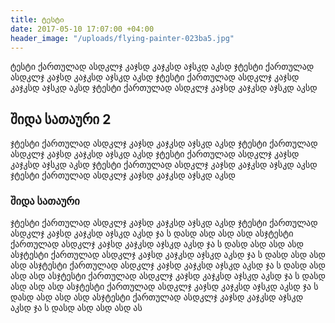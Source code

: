 ```yaml
---
title: ტესტი
date: 2017-05-10 17:07:00 +04:00
header_image: "/uploads/flying-painter-023ba5.jpg"
---
```


ტესტი ქართულად ასდკლჯ კაჯსდ კაჯკსდ აჯსკდ აკსდ ჯტესტი ქართულად ასდკლჯ კაჯსდ კაჯკსდ აჯსკდ აკსდ ჯტესტი ქართულად ასდკლჯ კაჯსდ კაჯკსდ აჯსკდ აკსდ ჯტესტი ქართულად <!--more--> ასდკლჯ კაჯსდ კაჯკსდ აჯსკდ აკსდ

## შიდა სათაური 2

ჯტესტი ქართულად ასდკლჯ კაჯსდ კაჯკსდ აჯსკდ აკსდ ჯტესტი ქართულად ასდკლჯ კაჯსდ კაჯკსდ აჯსკდ აკსდ ჯტესტი ქართულად ასდკლჯ კაჯსდ კაჯკსდ აჯსკდ აკსდ ჯტესტი ქართულად ასდკლჯ კაჯსდ კაჯკსდ აჯსკდ აკსდ ჯტესტი ქართულად ასდკლჯ კაჯსდ კაჯკსდ აჯსკდ აკსდ

### შიდა სათაური

ჯტესტი ქართულად ასდკლჯ კაჯსდ კაჯკსდ აჯსკდ აკსდ ჯტესტი ქართულად ასდკლჯ კაჯსდ კაჯკსდ აჯსკდ აკსდ ჯა ს დასდ ასდ ასდ ასდ ასჯტესტი ქართულად ასდკლჯ კაჯსდ კაჯკსდ აჯსკდ აკსდ ჯა ს დასდ ასდ ასდ ასდ ასჯტესტი ქართულად ასდკლჯ კაჯსდ კაჯკსდ აჯსკდ აკსდ ჯა ს დასდ ასდ ასდ ასდ ასჯტესტი ქართულად ასდკლჯ კაჯსდ კაჯკსდ აჯსკდ აკსდ ჯა ს დასდ ასდ ასდ ასდ ასჯტესტი ქართულად ასდკლჯ კაჯსდ კაჯკსდ აჯსკდ აკსდ ჯა ს დასდ ასდ ასდ ასდ ასჯტესტი ქართულად ასდკლჯ კაჯსდ კაჯკსდ აჯსკდ აკსდ ჯა ს დასდ ასდ ასდ ასდ ასჯტესტი ქართულად ასდკლჯ კაჯსდ კაჯკსდ აჯსკდ აკსდ ჯა ს დასდ ასდ ასდ ასდ ას